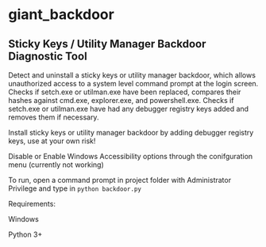 # giant_backdoor
## Sticky Keys / Utility Manager Backdoor Diagnostic Tool


Detect and uninstall a sticky keys or utility manager backdoor, which allows unauthorized access to a system level command prompt at the login screen.  Checks if setch.exe or utilman.exe have been replaced, compares their hashes against cmd.exe, explorer.exe, and powershell.exe.  Checks if setch.exe or utilman.exe have had any debugger registry keys added and removes them if necessary. 

Install sticky keys or utility manager backdoor by adding debugger registry keys, use at your own risk!

Disable or Enable Windows Accessibility options through the conifguration menu (currently not working)

To run, open a command prompt in project folder with Administrator Privilege and type in `python backdoor.py` 

Requirements: 

Windows

Python 3+
